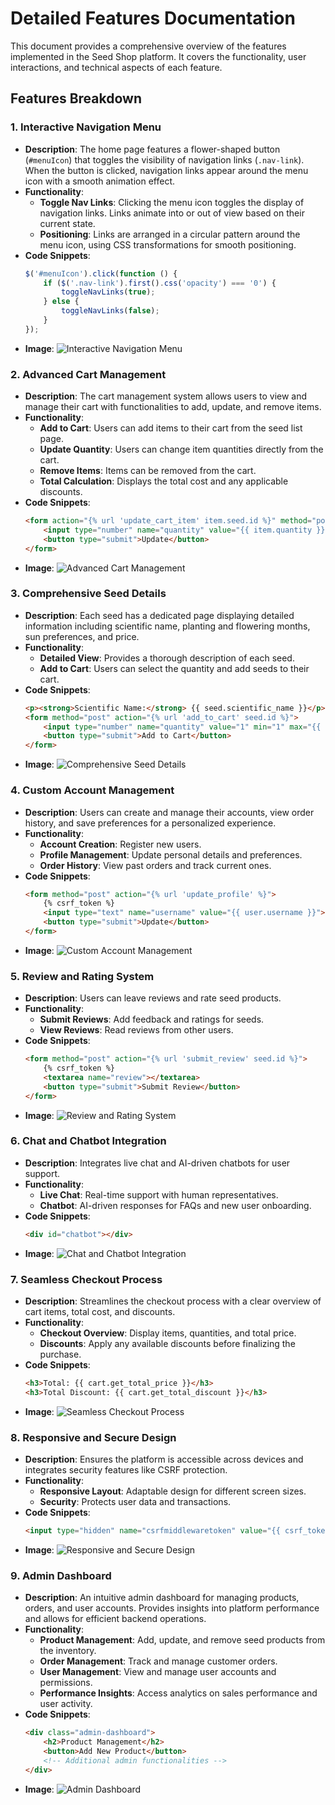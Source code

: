 # Detailed Features Documentation

This document provides a comprehensive overview of the features implemented in the Seed Shop platform. It covers the functionality, user interactions, and technical aspects of each feature.

## Features Breakdown

### **1. Interactive Navigation Menu**

- **Description**: The home page features a flower-shaped button (`#menuIcon`) that toggles the visibility of navigation links (`.nav-link`). When the button is clicked, navigation links appear around the menu icon with a smooth animation effect.
- **Functionality**: 
  - **Toggle Nav Links**: Clicking the menu icon toggles the display of navigation links. Links animate into or out of view based on their current state.
  - **Positioning**: Links are arranged in a circular pattern around the menu icon, using CSS transformations for smooth positioning.
- **Code Snippets**:
    ```javascript
    $('#menuIcon').click(function () {
        if ($('.nav-link').first().css('opacity') === '0') {
            toggleNavLinks(true);
        } else {
            toggleNavLinks(false);
        }
    });
    ```
- **Image**: ![Interactive Navigation Menu](images/interactive-navigation-menu.png)

### **2. Advanced Cart Management**

- **Description**: The cart management system allows users to view and manage their cart with functionalities to add, update, and remove items.
- **Functionality**:
  - **Add to Cart**: Users can add items to their cart from the seed list page.
  - **Update Quantity**: Users can change item quantities directly from the cart.
  - **Remove Items**: Items can be removed from the cart.
  - **Total Calculation**: Displays the total cost and any applicable discounts.
- **Code Snippets**:
    ```html
    <form action="{% url 'update_cart_item' item.seed.id %}" method="post">
        <input type="number" name="quantity" value="{{ item.quantity }}">
        <button type="submit">Update</button>
    </form>
    ```
- **Image**: ![Advanced Cart Management](images/advanced-cart-management.png)

### **3. Comprehensive Seed Details**

- **Description**: Each seed has a dedicated page displaying detailed information including scientific name, planting and flowering months, sun preferences, and price.
- **Functionality**:
  - **Detailed View**: Provides a thorough description of each seed.
  - **Add to Cart**: Users can select the quantity and add seeds to their cart.
- **Code Snippets**:
    ```html
    <p><strong>Scientific Name:</strong> {{ seed.scientific_name }}</p>
    <form method="post" action="{% url 'add_to_cart' seed.id %}">
        <input type="number" name="quantity" value="1" min="1" max="{{ seed.in_stock }}">
        <button type="submit">Add to Cart</button>
    </form>
    ```
- **Image**: ![Comprehensive Seed Details](images/comprehensive-seed-details.png)

### **4. Custom Account Management**

- **Description**: Users can create and manage their accounts, view order history, and save preferences for a personalized experience.
- **Functionality**:
  - **Account Creation**: Register new users.
  - **Profile Management**: Update personal details and preferences.
  - **Order History**: View past orders and track current ones.
- **Code Snippets**:
    ```html
    <form method="post" action="{% url 'update_profile' %}">
        {% csrf_token %}
        <input type="text" name="username" value="{{ user.username }}">
        <button type="submit">Update</button>
    </form>
    ```
- **Image**: ![Custom Account Management](images/custom-account-management.png)

### **5. Review and Rating System**

- **Description**: Users can leave reviews and rate seed products.
- **Functionality**:
  - **Submit Reviews**: Add feedback and ratings for seeds.
  - **View Reviews**: Read reviews from other users.
- **Code Snippets**:
    ```html
    <form method="post" action="{% url 'submit_review' seed.id %}">
        {% csrf_token %}
        <textarea name="review"></textarea>
        <button type="submit">Submit Review</button>
    </form>
    ```
- **Image**: ![Review and Rating System](images/review-and-rating-system.png)

### **6. Chat and Chatbot Integration**

- **Description**: Integrates live chat and AI-driven chatbots for user support.
- **Functionality**:
  - **Live Chat**: Real-time support with human representatives.
  - **Chatbot**: AI-driven responses for FAQs and new user onboarding.
- **Code Snippets**:
    ```html
    <div id="chatbot"></div>
    ```
- **Image**: ![Chat and Chatbot Integration](images/chat-and-chatbot-integration.png)

### **7. Seamless Checkout Process**

- **Description**: Streamlines the checkout process with a clear overview of cart items, total cost, and discounts.
- **Functionality**:
  - **Checkout Overview**: Display items, quantities, and total price.
  - **Discounts**: Apply any available discounts before finalizing the purchase.
- **Code Snippets**:
    ```html
    <h3>Total: {{ cart.get_total_price }}</h3>
    <h3>Total Discount: {{ cart.get_total_discount }}</h3>
    ```
- **Image**: ![Seamless Checkout Process](images/seamless-checkout-process.png)

### **8. Responsive and Secure Design**

- **Description**: Ensures the platform is accessible across devices and integrates security features like CSRF protection.
- **Functionality**:
  - **Responsive Layout**: Adaptable design for different screen sizes.
  - **Security**: Protects user data and transactions.
- **Code Snippets**:
    ```html
    <input type="hidden" name="csrfmiddlewaretoken" value="{{ csrf_token }}">
    ```
- **Image**: ![Responsive and Secure Design](images/responsive-and-secure-design.png)

### **9. Admin Dashboard**

- **Description**: An intuitive admin dashboard for managing products, orders, and user accounts. Provides insights into platform performance and allows for efficient backend operations.
- **Functionality**:
  - **Product Management**: Add, update, and remove seed products from the inventory.
  - **Order Management**: Track and manage customer orders.
  - **User Management**: View and manage user accounts and permissions.
  - **Performance Insights**: Access analytics on sales performance and user activity.
- **Code Snippets**:
    ```html
    <div class="admin-dashboard">
        <h2>Product Management</h2>
        <button>Add New Product</button>
        <!-- Additional admin functionalities -->
    </div>
    ```
- **Image**: ![Admin Dashboard](images/admin-dashboard.png)
